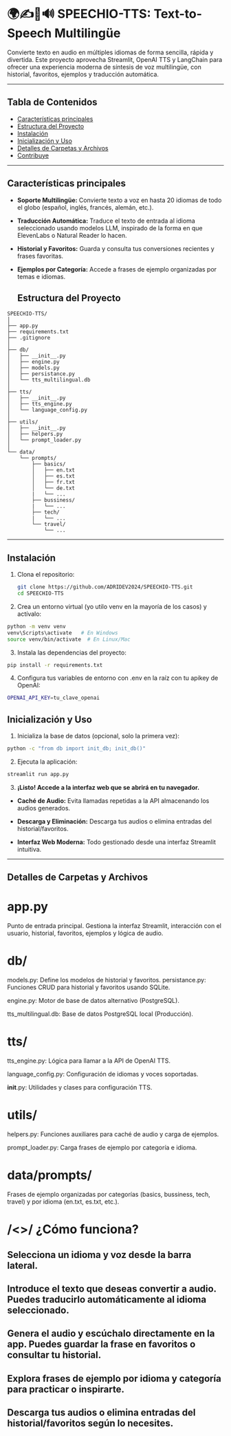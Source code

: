 # 🌍✍👅🔊 SPEECHIO-TTS: Text-to-Speech Multilingüe

Convierte texto en audio en múltiples idiomas de forma sencilla, rápida y divertida. Este proyecto aprovecha Streamlit, OpenAI TTS y LangChain para ofrecer una experiencia moderna de síntesis de voz multilingüe, con historial, favoritos, ejemplos y traducción automática.

---

## Tabla de Contenidos

- [Características principales](#características)
- [Estructura del Proyecto](#estructura-del-proyecto)
- [Instalación](#instalación)
- [Inicialización y Uso](#inicialización-y-uso)
- [Detalles de Carpetas y Archivos](#detalles-de-carpetas-y-archivos)
- [Contribuye](#contribuir)

---

## Características principales

- **Soporte Multilingüe:** Convierte texto a voz en hasta 20 idiomas de todo el globo (español, inglés, francés, alemán, etc.).
  
- **Traducción Automática:** Traduce el texto de entrada al idioma seleccionado usando modelos LLM, inspirado de la forma en que ElevenLabs o Natural Reader lo hacen.
  
- **Historial y Favoritos:** Guarda y consulta tus conversiones recientes y frases favoritas.
  
- **Ejemplos por Categoría:** Accede a frases de ejemplo organizadas por temas e idiomas.


  ## Estructura del Proyecto
```
SPEECHIO-TTS/
│
├── app.py
├── requirements.txt
├── .gitignore
│
├── db/
│   ├── __init__.py
│   ├── engine.py
│   ├── models.py
│   ├── persistance.py
│   └── tts_multilingual.db
│
├── tts/
│   ├── __init__.py
│   ├── tts_engine.py
│   └── language_config.py
│
├── utils/
│   ├── __init__.py
│   ├── helpers.py
│   └── prompt_loader.py
│
└── data/
    └── prompts/
        ├── basics/
        │   ├── en.txt
        │   ├── es.txt
        │   ├── fr.txt
        │   └── de.txt
        |   └── ...
        ├── bussiness/
        |   └── ...
        ├── tech/
        |   └── ...
        └── travel/
            └── ...
```
---

## Instalación

1. Clona el repositorio:
   ```sh
   git clone https://github.com/ADRIDEV2024/SPEECHIO-TTS.git
   cd SPEECHIO-TTS

2. Crea un entorno virtual (yo utilo venv en la mayoría de los casos) y actívalo:
  ```sh
python -m venv venv
venv\Scripts\activate   # En Windows
source venv/bin/activate  # En Linux/Mac
 ```

3. Instala las dependencias del proyecto:
```sh
pip install -r requirements.txt
```
4. Configura tus variables de entorno con .env en la raíz con tu apikey de OpenAI:
```sh
OPENAI_API_KEY=tu_clave_openai
```
## Inicialización y Uso


1. Inicializa la base de datos (opcional, solo la primera vez):
```sh
python -c "from db import init_db; init_db()"
```
2. Ejecuta la aplicación:
```sh
streamlit run app.py
```
3. **¡Listo! Accede a la interfaz web que se abrirá en tu navegador.**
  
- **Caché de Audio:** Evita llamadas repetidas a la API almacenando los audios generados.
  
- **Descarga y Eliminación:** Descarga tus audios o elimina entradas del historial/favoritos.
- **Interfaz Web Moderna:** Todo gestionado desde una interfaz Streamlit intuitiva.

---

## Detalles de Carpetas y Archivos

# app.py

Punto de entrada principal. Gestiona la interfaz Streamlit, interacción con el usuario, historial, favoritos, ejemplos y lógica de audio.

# db/

models.py: Define los modelos de historial y favoritos.
persistance.py: Funciones CRUD para historial y favoritos usando SQLite.

engine.py: Motor de base de datos alternativo (PostgreSQL).

tts_multilingual.db: Base de datos PostgreSQL local (Producción).

# tts/

tts_engine.py: Lógica para llamar a la API de OpenAI TTS.

language_config.py: Configuración de idiomas y voces soportadas.

__init__.py: Utilidades y clases para configuración TTS.

# utils/

helpers.py: Funciones auxiliares para caché de audio y carga de ejemplos.

prompt_loader.py: Carga frases de ejemplo por categoría e idioma.

# data/prompts/

Frases de ejemplo organizadas por categorías (basics, bussiness, tech, travel) y por idioma (en.txt, es.txt, etc.).

# /<>/ ¿Cómo funciona?

## Selecciona un idioma y voz desde la barra lateral.

## Introduce el texto que deseas convertir a audio. Puedes traducirlo automáticamente al idioma seleccionado.

## Genera el audio y escúchalo directamente en la app. Puedes guardar la frase en favoritos o consultar tu historial.

## Explora frases de ejemplo por idioma y categoría para practicar o inspirarte.

## Descarga tus audios o elimina entradas del historial/favoritos según lo necesites.
